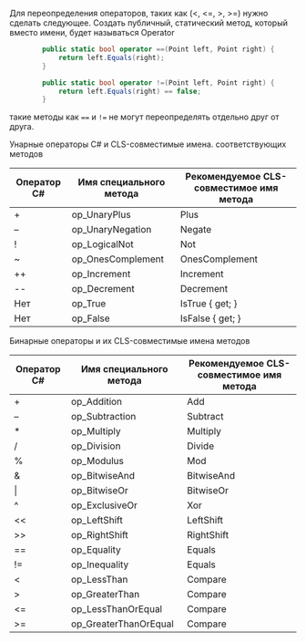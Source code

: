 Для переопределения операторов, таких как (<, <=, >, >=) нужно сделать следующее.
Создать публичный, статический метод, который вместо имени, будет называться Operator

```csharp
        public static bool operator ==(Point left, Point right) {
            return left.Equals(right);
        }

        public static bool operator !=(Point left, Point right) {
            return left.Equals(right) == false;
        }
```

такие методы как `==` и `!=` не могут переопределять отдельно друг от друга.


Унарные операторы С# и CLS-совместимые имена. соответствующих методов

| Оператор C# | Имя специального метода | Рекомендуемое CLS-совместимое имя метода |
| ----------- | ----------------------- | ---------------------------------------- |
| +           | op_UnaryPlus            | Plus                                     |
| –           | op_UnaryNegation        | Negate                                   |
| !           | op_LogicalNot           | Not                                      |
| ~           | op_OnesComplement       | OnesComplement                           |
| ++          | op_Increment            | Increment                                |
| --          | op_Decrement            | Decrement                                |
| Нет         | op_True                 | IsTrue { get; }                          |
| Нет         | op_False                | IsFalse { get; }                         |

Бинарные операторы и их CLS-совместимые имена методов

| Оператор C# | Имя специального метода | Рекомендуемое CLS-совместимое имя метода |
| ----------- | ----------------------- | ---------------------------------------- |
| +           | op_Addition             | Add                                      |
| –           | op_Subtraction          | Subtract                                 |
| *           | op_Multiply             | Multiply                                 |
| /           | op_Division             | Divide                                   |
| %           | op_Modulus              | Mod                                      |
| &           | op_BitwiseAnd           | BitwiseAnd                               |
| \|          | op_BitwiseOr            | BitwiseOr                                |
| ^           | op_ExclusiveOr          | Xor                                      |
| <<          | op_LeftShift            | LeftShift                                |
| >>          | op_RightShift           | RightShift                               |
| ==          | op_Equality             | Equals                                   |
| !=          | op_Inequality           | Equals                                   |
| <           | op_LessThan             | Compare                                  |
| >           | op_GreaterThan          | Compare                                  |
| <=          | op_LessThanOrEqual      | Compare                                  |
| >=          | op_GreaterThanOrEqual   | Compare                                  |
